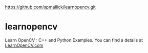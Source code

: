 
https://github.com/spmallick/learnopencv.git

# learnopencv
Learn OpenCV  : C++ and Python Examples. You can find a details at [LearnOpenCV.com](http://www.LearnOpenCV.com)
